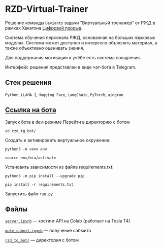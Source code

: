 # RZD-Virtual-Trainer   

Решение команды `Deviаnts` задачи "Виртуальный тренажер" от РЖД в рамках Хакатона [Цифровой прорыв](https://hacks-ai.ru).

Система обучения персонала РЖД, основанная на больших языковых моделях. Система может доступно и интересно объяснять материал, а также объективно оценивать знания.

Для поддержания мотивации к учёбе есть система поощрения.

Интерфейс решения представлен в виде чат-бота в Telegram.
## Стек решения
`Python`, `LLAMA 2`, `Hugging Face`, `LangChain`, `PyTorch`, `aiogram`

## [Ссылка на бота](https://t.me/rzd_employee_training_bot)
Запуск бота в dev-режиме
Перейти в директорию с ботом
```
cd rzd_tg_bot/
```
Cоздать и активировать виртуальное окружение:
```
python3 -m venv env
```
```
source env/bin/activate
```
Установить зависимости из файла requirements.txt:
```
python3 -m pip install --upgrade pip 
```
```
pip install -r requirements.txt
```
Запустить файл `run.py`


## Файлы  
[`server.ipynb`](server.ipynb) — хостинг API на Colab (работает на Tesla T4)

[`make_submit.ipynb`](make_submit.ipynb) — получение сабмита

[`rzd_tg_bot/`](rzd_tg_bot/) — директория с ботом 
